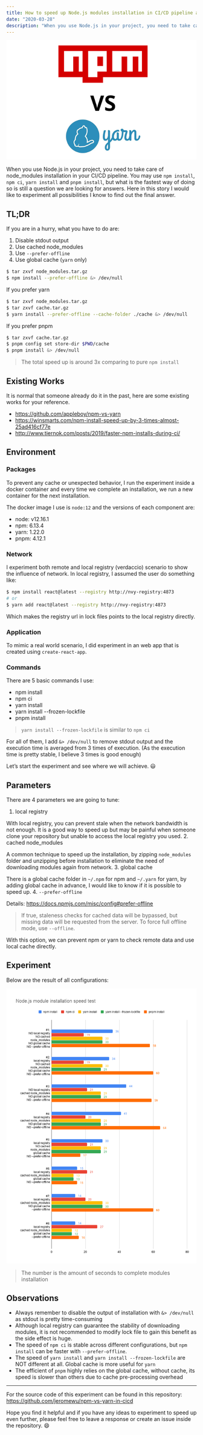 ```yaml
---
title: How to speed up Node.js modules installation in CI/CD pipeline as of 2020
date: "2020-03-28"
description: "When you use Node.js in your project, you need to take care of node_modules installation in your CI/CD pipeline. You may use `npm install`, `npm ci`, `yarn install` and `pnpm install`, but what is the fastest way of doing so is still a question we are looking for answers. Here in this story I would like to experiment all possibilities I know to find out the final answer..."
---
```


![NPM VS YARN](./npm-vs-yarn.png)

When you use Node.js in your project, you need to take care of node_modules installation in your CI/CD pipeline. You may use `npm install`, `npm ci`, `yarn install` and `pnpm install`, but what is the fastest way of doing so is still a question we are looking for answers. Here in this story I would like to experiment all possibilities I know to find out the final answer.

## TL;DR

If you are in a hurry, what you have to do are:

1. Disable stdout output
1. Use cached node_modules
1. Use `--prefer-offline`
1. Use global cache (`yarn` only)

```bash
$ tar zxvf node_modules.tar.gz
$ npm install --prefer-offline &> /dev/null
```

If you prefer yarn

```bash
$ tar zxvf node_modules.tar.gz
$ tar zxvf cache.tar.gz
$ yarn install --prefer-offline --cache-folder ./cache &> /dev/null
```

If you prefer pnpm

```bash
$ tar zxvf cache.tar.gz
$ pnpm config set store-dir $PWD/cache
$ pnpm install &> /dev/null
```

> The total speed up is around 3x comparing to pure `npm install`

## Existing Works

It is normal that someone already do it in the past, here are some existing works for your reference.

- https://github.com/appleboy/npm-vs-yarn
- https://winsmarts.com/npm-install-speed-up-by-3-times-almost-25ad416cf77e
- http://www.tiernok.com/posts/2019/faster-npm-installs-during-ci/

## Environment

### Packages

To prevent any cache or unexpected behavior, I run the experiment inside a docker container and every time we complete an installation, we run a new container for the next installation.

The docker image I use is `node:12` and the versions of each component are:

- node: v12.16.1
- npm: 6.13.4
- yarn: 1.22.0
- pnpm: 4.12.1

### Network

I experiment both remote and local registry (verdaccio) scenario to show the influence of network. In local registry, I assumed the user do something like:

```bash
$ npm install react@latest --registry http://nvy-registry:4873
# or
$ yarn add react@latest --registry http://nvy-registry:4873
```

Which makes the registry url in lock files points to the local registry directly.

### Application

To mimic a real world scenario, I did experiment in an web app that is created using `create-react-app`.

### Commands

There are 5 basic commands I use:

- npm install
- npm ci
- yarn install
- yarn install --frozen-lockfile
- pnpm install

> `yarn install --frozen-lockfile` is similar to `npm ci`

For all of them, I add `&> /dev/null` to remove stdout output and the execution time is averaged from 3 times of execution. (As the execution time is pretty stable, I believe 3 times is good enough)

Let’s start the experiment and see where we will achieve. 😃

## Parameters

There are 4 parameters we are going to tune:

1. local registry

With local registry, you can prevent stale when the network bandwidth is not enough. It is a good way to speed up but may be painful when someone clone your repository but unable to access the local registry you used. 2. cached node_modules

A common technique to speed up the installation, by zipping `node_modules` folder and unzipping before installation to eliminate the need of downloading modules again from network. 3. global cache

There is a global cache folder in `~/.npm` for npm and `~/.yarn` for yarn, by adding global cache in advance, I would like to know if it is possible to speed up. 4. `--prefer-offline`

Details: https://docs.npmjs.com/misc/config#prefer-offline

> If true, staleness checks for cached data will be bypassed, but missing data will be requested from the server. To force full offline mode, use `--offline`.

With this option, we can prevent npm or yarn to check remote data and use local cache directly.

## Experiment

Below are the result of all configurations:

![Statistics](./statistics.png)

> The number is the amount of seconds to complete modules installation

## Observations

- Always remember to disable the output of installation with `&> /dev/null` as stdout is pretty time-consuming
- Although local registry can guarantee the stability of downloading modules, it is not recommended to modify lock file to gain this benefit as the side effect is huge.
- The speed of `npm ci` is stable across different configurations, but `npm install` can be faster with `--prefer-offline`.
- The speed of `yarn install` and `yarn install --frozen-lockfile` are NOT different at all.
  Global cache is more useful for `yarn`
- The efficient of `pnpm` highly relies on the global cache, without cache, its speed is slower than others due to cache pre-processing overhead

---

For the source code of this experiment can be found in this repository: https://github.com/jeromewu/npm-vs-yarn-in-cicd

Hope you find it helpful and if you have any ideas to experiment to speed up even further, please feel free to leave a response or create an issue inside the repository. 😄
